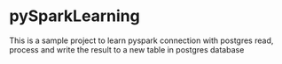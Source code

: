 # pySparkLearning

This is a sample project to learn pyspark connection with postgres read, process and write the result to a new table in postgres database